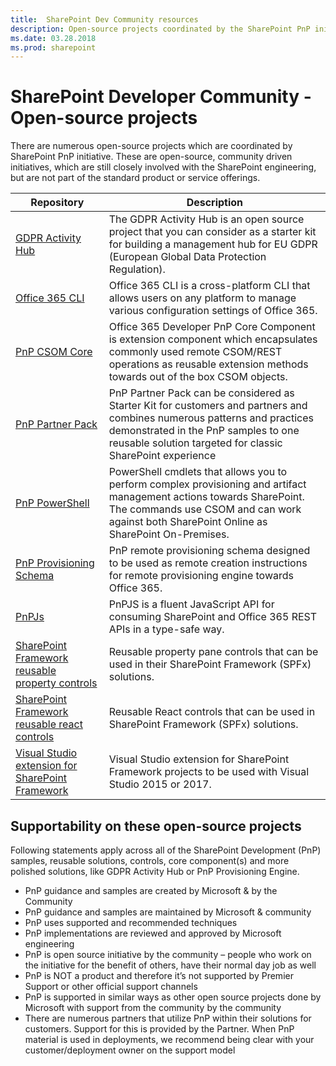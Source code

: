 ```yaml
---
title:  SharePoint Dev Community resources
description: Open-source projects coordinated by the SharePoint PnP initiative
ms.date: 03.28.2018
ms.prod: sharepoint
---
```


# SharePoint Developer Community - Open-source projects

There are numerous open-source projects which are coordinated by SharePoint PnP initiative. These are open-source, community driven initiatives, which are still closely involved with the SharePoint engineering, but are not part of the standard product or service offerings.

| Repository | Description |
|--------|--------|
| [GDPR Activity Hub](https://github.com/SharePoint/sp-dev-gdpr-activity-hub) | The GDPR Activity Hub is an open source project that you can consider as a starter kit for building a management hub for EU GDPR (European Global Data Protection Regulation). |
| [Office 365 CLI](https://sharepoint.github.io/office365-cli/) | Office 365 CLI is a cross-platform CLI that allows users on any platform to manage various configuration settings of Office 365. |
| [PnP CSOM Core](https://github.com/SharePoint/PnP-Sites-Core) | Office 365 Developer PnP Core Component is extension component which encapsulates commonly used remote CSOM/REST operations as reusable extension methods towards out of the box CSOM objects.  |
| [PnP Partner Pack](https://github.com/SharePoint/PnP-Partner-Pack) | PnP Partner Pack can be considered as Starter Kit for customers and partners and combines numerous patterns and practices demonstrated in the PnP samples to one reusable solution targeted for classic SharePoint experience |
| [PnP PowerShell](https://docs.microsoft.com/en-us/powershell/sharepoint/sharepoint-pnp/sharepoint-pnp-cmdlets?view=sharepoint-ps) | PowerShell cmdlets that allows you to perform complex provisioning and artifact management actions towards SharePoint. The commands use CSOM and can work against both SharePoint Online as SharePoint On-Premises. |
| [PnP Provisioning Schema](https://github.com/SharePoint/PnP-provisioning-schema) | PnP remote provisioning schema designed to be used as remote creation instructions for remote provisioning engine towards Office 365. |
| [PnPJs](https://pnp.github.io/pnpjs/) | PnPJS is a fluent JavaScript API for consuming SharePoint and Office 365 REST APIs in a type-safe way. |
| [SharePoint Framework reusable property controls](https://github.com/SharePoint/sp-dev-fx-property-controls) | Reusable property pane controls that can be used in their SharePoint Framework (SPFx) solutions. |
| [SharePoint Framework reusable react controls](https://github.com/SharePoint/sp-dev-fx-controls-react) | Reusable React controls that can be used in SharePoint Framework (SPFx) solutions. |
| [Visual Studio extension for SharePoint Framework](https://github.com/SharePoint/sp-dev-fx-vs-extension) | Visual Studio extension for SharePoint Framework projects to be used with Visual Studio 2015 or 2017. |

## Supportability on these open-source projects

Following statements apply across all of the SharePoint Development (PnP) samples, reusable solutions, controls, core component(s) and more polished solutions, like GDPR Activity Hub or PnP Provisioning Engine.

* PnP guidance and samples are created by Microsoft & by the Community
* PnP guidance and samples are maintained by Microsoft & community
* PnP uses supported and recommended techniques
* PnP implementations are reviewed and approved by Microsoft engineering
* PnP is open source initiative by the community – people who work on the initiative for the benefit of others, have their normal day job as well
* PnP is NOT a product and therefore it’s not supported by Premier Support or other official support channels
* PnP is supported in similar ways as other open source projects done by Microsoft with support from the community by the community
* There are numerous partners that utilize PnP within their solutions for customers. Support for this is provided by the Partner. When PnP material is used in deployments, we recommend being clear with your customer/deployment owner on the support model
